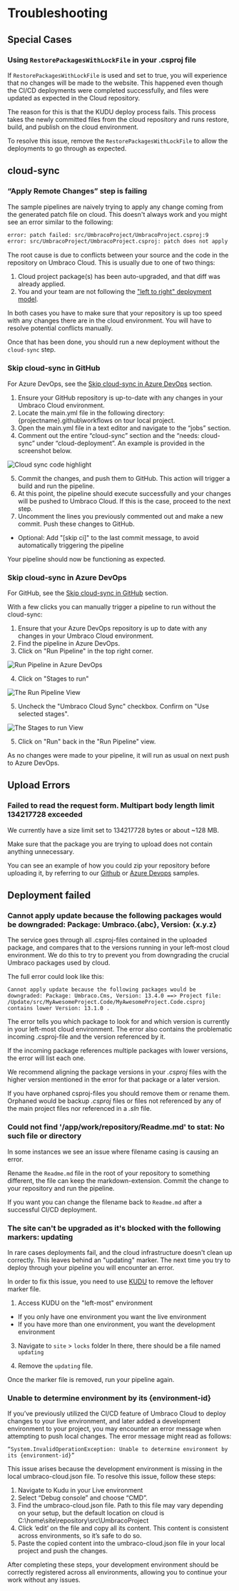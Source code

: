# Troubleshooting

## Special Cases

### Using `RestorePackagesWithLockFile` in your .csproj file
If `RestorePackagesWithLockFile` is used and set to true, you will experience that no changes will be made to the website. This happened even though the CI/CD deployments were completed successfully, and files were updated as expected in the Cloud repository.

The reason for this is that the KUDU deploy process fails. This process takes the newly committed files from the cloud repository and runs restore, build, and publish on the cloud environment.

To resolve this issue, remove the `RestorePackagesWithLockFile` to allow the deployments to go through as expected.

## cloud-sync

### “Apply Remote Changes” step is failing
The sample pipelines are naively trying to apply any change coming from the generated patch file on cloud. This doesn't always work and you might see an error similar to the following:

```sh
error: patch failed: src/UmbracoProject/UmbracoProject.csproj:9
error: src/UmbracoProject/UmbracoProject.csproj: patch does not apply
```

The root cause is due to conflicts between your source and the code in the repository on Umbraco Cloud. This is usually due to one of two things:

1. Cloud project package(s) has been auto-upgraded, and that diff was already applied.
2. You and your team are not following the ["left to right" deployment model](../../../deployment/README.md).

In both cases you have to make sure that your repository is up too speed with any changes there are in the cloud environment. You will have to resolve potential conflicts manually.

Once that has been done, you should run a new deployment without the `cloud-sync` step.

### Skip cloud-sync in GitHub
For Azure DevOps, see the [Skip cloud-sync in Azure DevOps](#skip-cloud-sync-in-azure-devops) section.

1. Ensure your GitHub repository is up-to-date with any changes in your Umbraco Cloud environment.
2. Locate the main.yml file in the following directory: {projectname}\.github\workflows on tour local project.
3. Open the main.yml file in a text editor and navigate to the “jobs” section. 
4. Comment out the entire “cloud-sync” section and the “needs: cloud-sync” under “cloud-deployment”. An example is provided in the screenshot below.

![Cloud sync code highlight](../../images/cloudsync.png)

5. Commit the changes, and push them to GitHub. This action will trigger a build and run the pipeline.
6. At this point, the pipeline should execute successfully and your changes will be pushed to Umbraco Cloud. If this is the case, proceed to the next step.
7. Uncomment the lines you previously commented out and make a new commit. Push these changes to GitHub. 
  - Optional: Add "[skip ci]" to the last commit message, to avoid automatically triggering the pipeline

Your pipeline should now be functioning as expected.

### Skip cloud-sync in Azure DevOps
For GitHub, see the [Skip cloud-sync in GitHub](#skip-cloud-sync-in-github) section.

With a few clicks you can manually trigger a pipeline to run without the cloud-sync:

1. Ensure that your Azure DevOps repository is up to date with any changes in your Umbraco Cloud environment.
2. Find the pipeline in Azure DevOps.
3. Click on "Run Pipeline" in the top right corner.

![Run Pipeline in Azure DevOps](../../images/az-run-pipeline.png)

4. Click on "Stages to run"

![The Run Pipeline View](../../images/az-run-pipeline-view.png)

5. Uncheck the "Umbraco Cloud Sync" checkbox. Confirm on "Use selected stages".

![The Stages to run View](../../images/az-stages-to-run-view.png)

5. Click on "Run" back in the "Run Pipeline" view.

As no changes were made to your pipeline, it will run as usual on next push to Azure DevOps.


## Upload Errors

### Failed to read the request form. Multipart body length limit 134217728 exceeded

We currently have a size limit set to 134217728 bytes or about ~128 MB. 

Make sure that the package you are trying to upload does not contain anything unnecessary.

You can see an example of how you could zip your repository before uploading it, by referring to our [Github](samplecicdpipeline/github-actions.md) or [Azure Devops](samplecicdpipeline/azure-devops.md) samples. 

## Deployment failed

### Cannot apply update because the following packages would be downgraded: Package: Umbraco.{abc}, Version: {x.y.z}

The service goes through all .csproj-files contained in the uploaded package, and compares that to the versions running in your left-most cloud environment.
We do this to try to prevent you from downgrading the crucial Umbraco packages used by cloud.

The full error could look like this: 

```
Cannot apply update because the following packages would be downgraded: Package: Umbraco.Cms, Version: 13.4.0 ==> Project file: /Update/src/MyAwesomeProject.Code/MyAwesomeProject.Code.csproj contains lower Version: 13.1.0 .
```

The error tells you which package to look for and which version is currently in your left-most cloud environment. The error also contains the problematic incoming .csproj-file and the version referenced by it.

If the incoming package references multiple packages with lower versions, the error will list each one.

We recommend aligning the package versions in your _.csproj_ files with the higher version mentioned in the error for that package or a later version.

If you have orphaned csproj-files you should remove them or rename them. 
Orphaned would be backup _.csproj_ files or files not referenced by any of the main project files nor referenced in a _.sln_ file.

### Could not find '/app/work/repository/Readme.md' to stat: No such file or directory

In some instances we see an issue where filename casing is causing an error. 

Rename the `Readme.md` file in the root of your repository to something different, the file can keep the markdown-extension.
Commit the change to your repository and run the pipeline.

If you want you can change the filename back to `Readme.md` after a successful CI/CD deployment.

### The site can't be upgraded as it's blocked with the following markers: updating

In rare cases deployments fail, and the cloud infrastructure doesn't clean up correctly. This leaves behind an "updating" marker.
The next time you try to deploy through your pipeline you will encounter an error.

In order to fix this issue, you need to use [KUDU](../../power-tools/README.md) to remove the leftover marker file.

1. Access KUDU on the "left-most" environment
  * If you only have one environment you want the live environment
  * If you have more than one environment, you want the development environment

3. Navigate to `site` > `locks` folder  In there, there should be a file named `updating`

4. Remove the `updating` file.

Once the marker file is removed, run your pipeline again.

### Unable to determine environment by its {environment-id} ###

If you’ve previously utilized the CI/CD feature of Umbraco Cloud to deploy changes to your live environment, and later added a development environment to your project, you may encounter an error message when attempting to push local changes. The error message might read as follows:

```
“System.InvalidOperationException: Unable to determine environment by its {environment-id}”
```

This issue arises because the development environment is missing in the local umbraco-cloud.json file.
To resolve this issue, follow these steps:

1. Navigate to Kudu in your Live environment
2. Select “Debug console” and choose “CMD”.
3. Find the umbraco-cloud.json file. Path to this file may vary depending on your setup, but the default location on cloud is C:\home\site\repository\src\UmbracoProject
4. Click ‘edit’ on the file and copy all its content. This content is consistent across environments, so it’s safe to do so.
5. Paste the copied content into the umbraco-cloud.json file in your local project and push the changes.

After completing these steps, your development environment should be correctly registered across all environments, allowing you to continue your work without any issues.

